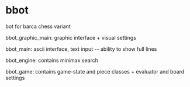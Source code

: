 # bbot
bot for barca chess variant

bbot_graphic_main:
graphic interface + visual settings

bbot_main:
ascii interface, text input -- ability to show full lines

bbot_engine:
contains minimax search

bbot_game:
contains game-state and piece classes + evaluator and board settings

